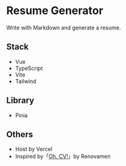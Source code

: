 # Resume Generator

Write with Markdown and generate a resume.

## Stack

- Vue
- TypeScript
- Vite
- Tailwind

## Library

- Pinia

## Others

- Host by Vercel
- Inspired by「[Oh, CV!](https://ohcv.zxh.io/)」by Renovamen
